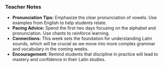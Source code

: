 ### Teacher Notes

- **Pronunciation Tips:** Emphasize the clear pronunciation of vowels. Use examples from English to help students relate.
- **Pacing Advice:** Spend the first two days focusing on the alphabet and pronunciation. Use chants to reinforce learning.
- **Connections:** This week sets the foundation for understanding Latin sounds, which will be crucial as we move into more complex grammar and vocabulary in the coming weeks.
- **Encouragement:** Remind students that discipline in practice will lead to mastery and confidence in their Latin studies.